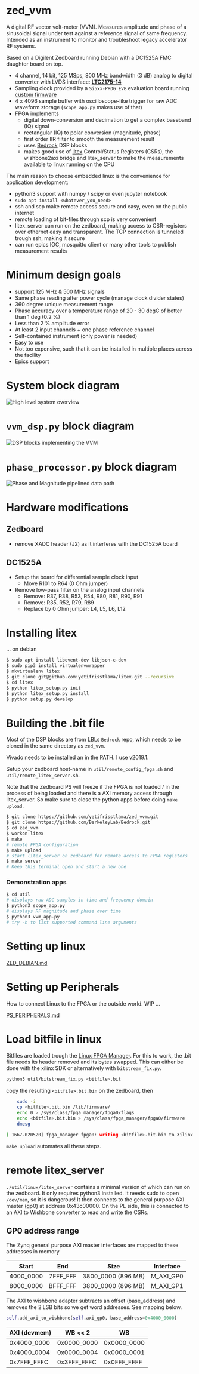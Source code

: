 # zed_vvm
A digital RF vector volt-meter (VVM).
Measures amplitude and phase of a sinusoidal signal under test against a reference signal of same frequency.
Intended as an instrument to monitor and troubleshoot legacy accelerator RF systems.

Based on a Digilent Zedboard running Debian with a DC1525A FMC daughter board on top.

  * 4 channel, 14 bit, 125 MSps, 800 MHz bandwidth (3 dB) analog to digital converter with LVDS interface: [__LTC2175-14__](https://www.analog.com/en/products/ltc2175-14.html)
  * Sampling clock provided by a `Si5xx-PROG_EVB` evaluation board running [custom firmware](https://github.com/yetifrisstlama/Si5xx-5x7-EVV_autoloader)
  * 4 x 4096 sample buffer with oscilloscope-like trigger for raw ADC waveform storage (`scope_app.py` makes use of that)
  * FPGA implements
    * digital down-conversion and decimation to get a complex baseband (IQ) signal
    * rectangular (IQ) to polar conversion (magnitude, phase)
    * first order IIR filter to smooth the measurement result
    * uses [Bedrock](https://github.com/BerkeleyLab/Bedrock) DSP blocks
    * makes good use of [litex](https://github.com/enjoy-digital/litex) Control/Status Registers (CSRs), the wishbone2axi bridge and litex_server to make the measurements available to linux running on the CPU

The main reason to choose embedded linux is the convenience for application development:
  * python3 support with numpy / scipy or even jupyter notebook
  * `sudo apt install <whatever_you_need>`
  * ssh and scp make remote access secure and easy, even on the public internet
  * remote loading of bit-files through scp is very convenient
  * litex_server can run on the zedboard, making access to CSR-registers over
    ethernet easy and transparent. The TCP connection is tunneled trough ssh,
    making it secure
  * can run epics IOC, mosquitto client or many other tools to publish
    measurement results

# Minimum design goals
  * support 125 MHz & 500 MHz signals
  * Same phase reading after power cycle (manage clock divider states)
  * 360 degree unique measurement range
  * Phase accuracy over a temperature range of 20 - 30 degC of better than 1 deg (0.2 %)
  * Less than 2 % amplitude error
  * At least 2 input channels + one phase reference channel
  * Self-contained instrument (only power is needed)
  * Easy to use
  * Not too expensive, such that it can be installed in multiple places across the facility
  * Epics support

# System block diagram
![High level system overview](doc/system.png)

# `vvm_dsp.py` block diagram
![DSP blocks implementing the VVM](doc/dsp.png)

# `phase_processor.py` block diagram
![Phase and Magnitude pipelined data path](doc/phase_processor.png)


# Hardware modifications
## Zedboard
  * remove XADC header (J2) as it interferes with the DC1525A board

## DC1525A
  * Setup the board for differential sample clock input
    * Move R101 to R64 (0 Ohm jumper)
  * Remove low-pass filter on the analog input channels
    * Remove: R37, R38, R53, R54, R80, R81, R90, R91
    * Remove: R35, R52, R79, R89
    * Replace by 0 Ohm jumper: L4, L5, L6, L12

# Installing litex
... on debian
```bash
$ sudo apt install libevent-dev libjson-c-dev
$ sudo pip3 install virtualenvwrapper
$ mkvirtualenv litex
$ git clone git@github.com:yetifrisstlama/litex.git --recursive
$ cd litex
$ python litex_setup.py init
$ python litex_setup.py install
$ python setup.py develop
```

# Building the .bit file
Most of the DSP blocks are from LBLs `Bedrock` repo, which needs to be cloned
in the same directory as `zed_vvm`.

Vivado needs to be installed an in the PATH. I use v2019.1.

Setup your zedboard host-name in `util/remote_config_fpga.sh` and
`util/remote_litex_server.sh`.

Note that the Zedboard PS will freeze if the FPGA is not loaded / in the process of being loaded and there is a
AXI memory access through litex_server. So make sure to close the python apps before doing `make upload`.

```bash
$ git clone https://github.com/yetifrisstlama/zed_vvm.git
$ git clone https://github.com/BerkeleyLab/Bedrock.git
$ cd zed_vvm
$ workon litex
$ make
# remote FPGA configuration
$ make upload
# start litex_server on zedboard for remote access to FPGA registers
$ make server
# Keep this terminal open and start a new one
```

### Demonstration apps
```bash
$ cd util
# displays raw ADC samples in time and frequency domain
$ python3 scope_app.py
# displays RF magnitude and phase over time
$ python3 vvm_app.py
# try -h to list supported command line arguments
```

# Setting up linux
[ZED_DEBIAN.md](https://github.com/yetifrisstlama/zed_vvm/blob/master/ZED_DEBIAN.md)

# Setting up Peripherals
How to connect Linux to the FPGA or the outside world. WIP ...

[PS_PERIPHERALS.md](https://github.com/yetifrisstlama/zed_vvm/blob/master/PS_PERIPHERALS.md)

# Load bitfile in linux
Bitfiles are loaded trough the [Linux FPGA Manager](https://www.kernel.org/doc/html/v4.18/driver-api/fpga/fpga-mgr.html).
For this to work, the .bit file needs its header removed and its bytes swapped.
This can either be done with the xilinx SDK or alternatively with `bitstream_fix.py`.
```bash
python3 util/bitstream_fix.py <bitfile>.bit
```

copy the resulting `<bitfile>.bit.bin` on the zedboard, then

```bash
    sudo -i
    cp <bitfile>.bit.bin /lib/firmware/
    echo 0 > /sys/class/fpga_manager/fpga0/flags
    echo <bitfile>.bit.bin > /sys/class/fpga_manager/fpga0/firmware
    dmesg

[ 1667.020520] fpga_manager fpga0: writing <bitfile>.bit.bin to Xilinx Zynq FPGA Manager
```

`make upload` automates all these steps.

# remote litex_server
`./util/linux/litex_server` contains a minimal version of which can run on the zedboard. It only requires python3 installed. It needs sudo to open `/dev/mem`, so it is dangerous! It then connects to the general purpose AXI master (gp0) at address 0x43c00000. On the PL side, this is connected to an AXI to Wishbone converter to read and write the CSRs.

## GP0 address range
The Zynq general purpose AXI master interfaces are mapped to these addresses in memory

| Start     | End      | Size               | Interface |
| --------- | -------- | ------------------ | --------- |
| 4000_0000 | 7FFF_FFF | 3800_0000 (896 MB) | M_AXI_GP0 |
| 8000_0000 | BFFF_FFF | 3800_0000 (896 MB) | M_AXI_GP1 |

The AXI to wishbone adapter subtracts an offset (base_address) and removes the 2 LSB bits so we get word addresses.
See mapping below.

```python
self.add_axi_to_wishbone(self.axi_gp0, base_address=0x4000_0000)
```

| AXI (devmem) | WB << 2     | WB           |
| ------------ | ----------- | ------------ |
| 0x4000_0000  | 0x0000_0000 | 0x0000_0000  |
| 0x4000_0004  | 0x0000_0004 | 0x0000_0001  |
| 0x7FFF_FFFC  | 0x3FFF_FFFC | 0x0FFF_FFFF  |
